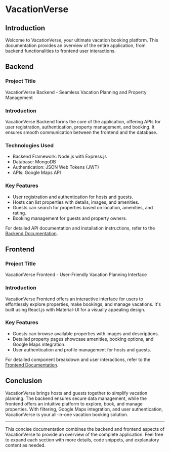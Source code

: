 

# VacationVerse 

## Introduction
Welcome to VacationVerse, your ultimate vacation booking platform. This documentation provides an overview of the entire application, from backend functionalities to frontend user interactions.

## Backend
### Project Title
VacationVerse Backend - Seamless Vacation Planning and Property Management

### Introduction
VacationVerse Backend forms the core of the application, offering APIs for user registration, authentication, property management, and booking. It ensures smooth communication between the frontend and the database.

### Technologies Used
- Backend Framework: Node.js with Express.js
- Database: MongoDB
- Authentication: JSON Web Tokens (JWT)
- APIs: Google Maps API

### Key Features
- User registration and authentication for hosts and guests.
- Hosts can list properties with details, images, and amenities.
- Guests can search for properties based on location, amenities, and rating.
- Booking management for guests and property owners.

For detailed API documentation and installation instructions, refer to the [Backend Documentation](./backend/README.md).

## Frontend
### Project Title
VacationVerse Frontend - User-Friendly Vacation Planning Interface

### Introduction
VacationVerse Frontend offers an interactive interface for users to effortlessly explore properties, make bookings, and manage vacations. It's built using React.js with Material-UI for a visually appealing design.

### Key Features
- Guests can browse available properties with images and descriptions.
- Detailed property pages showcase amenities, booking options, and Google Maps integration.
- User authentication and profile management for hosts and guests.

For detailed component breakdown and user interactions, refer to the [Frontend Documentation](./frontend/README.md).

## Conclusion
VacationVerse brings hosts and guests together to simplify vacation planning. The backend ensures secure data management, while the frontend offers an intuitive platform to explore, book, and manage properties. With filtering, Google Maps integration, and user authentication, VacationVerse is your all-in-one vacation booking solution.

---

This concise documentation combines the backend and frontend aspects of VacationVerse to provide an overview of the complete application. Feel free to expand each section with more details, code snippets, and explanatory content as needed.